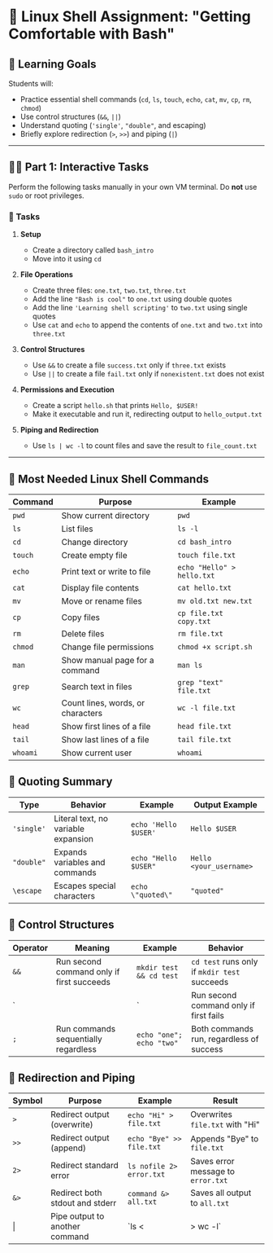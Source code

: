 
# 🐧 Linux Shell Assignment: "Getting Comfortable with Bash"

## 🎯 Learning Goals
Students will:
- Practice essential shell commands (`cd`, `ls`, `touch`, `echo`, `cat`, `mv`, `cp`, `rm`, `chmod`)
- Use control structures (`&&`, `||`)
- Understand quoting (`'single'`, `"double"`, and escaping)
- Briefly explore redirection (`>`, `>>`) and piping (`|`)

---

## 👨‍💻 Part 1: Interactive Tasks

Perform the following tasks manually in your own VM terminal. Do **not** use `sudo` or root privileges.

### 🔧 Tasks

1. **Setup**
   - Create a directory called `bash_intro`
   - Move into it using `cd`

2. **File Operations**
   - Create three files: `one.txt`, `two.txt`, `three.txt`
   - Add the line `"Bash is cool"` to `one.txt` using double quotes
   - Add the line `'Learning shell scripting'` to `two.txt` using single quotes
   - Use `cat` and `echo` to append the contents of `one.txt` and `two.txt` into `three.txt`

3. **Control Structures**
   - Use `&&` to create a file `success.txt` only if `three.txt` exists
   - Use `||` to create a file `fail.txt` only if `nonexistent.txt` does not exist

4. **Permissions and Execution**
   - Create a script `hello.sh` that prints `Hello, $USER!`
   - Make it executable and run it, redirecting output to `hello_output.txt`

5. **Piping and Redirection**
   - Use `ls | wc -l` to count files and save the result to `file_count.txt`

---

## 🔹 Most Needed Linux Shell Commands

| Command     | Purpose                                | Example                      |
|-------------|----------------------------------------|------------------------------|
| `pwd`       | Show current directory                 | `pwd`                        |
| `ls`        | List files                             | `ls -l`                      |
| `cd`        | Change directory                       | `cd bash_intro`             |
| `touch`     | Create empty file                      | `touch file.txt`            |
| `echo`      | Print text or write to file            | `echo "Hello" > hello.txt`  |
| `cat`       | Display file contents                  | `cat hello.txt`             |
| `mv`        | Move or rename files                   | `mv old.txt new.txt`        |
| `cp`        | Copy files                             | `cp file.txt copy.txt`      |
| `rm`        | Delete files                           | `rm file.txt`               |
| `chmod`     | Change file permissions                | `chmod +x script.sh`        |
| `man`       | Show manual page for a command         | `man ls`                    |
| `grep`      | Search text in files                   | `grep "text" file.txt`      |
| `wc`        | Count lines, words, or characters      | `wc -l file.txt`            |
| `head`      | Show first lines of a file             | `head file.txt`             |
| `tail`      | Show last lines of a file              | `tail file.txt`             |
| `whoami`    | Show current user                      | `whoami`                    |

## 🔹 Quoting Summary

| Type         | Behavior                             | Example                          | Output Example              |
|--------------|--------------------------------------|----------------------------------|-----------------------------|
| `'single'`   | Literal text, no variable expansion  | `echo 'Hello $USER'`             | `Hello $USER`               |
| `"double"`   | Expands variables and commands       | `echo "Hello $USER"`             | `Hello <your_username>`     |
| `\escape`    | Escapes special characters           | `echo \"quoted\"`                | `"quoted"`                  |

## 🔹 Control Structures

| Operator | Meaning                                 | Example                                | Behavior                                      |
|----------|-----------------------------------------|----------------------------------------|----------------------------------------------|
| `&&`     | Run second command only if first succeeds | `mkdir test && cd test`               | `cd test` runs only if `mkdir test` succeeds |
| `||`     | Run second command only if first fails    | `cd missing || echo "fail"`           | `echo` runs only if `cd missing` fails       |
| `;`      | Run commands sequentially regardless      | `echo "one"; echo "two"`              | Both commands run, regardless of success     |


## 🔹 Redirection and Piping

| Symbol     | Purpose                                 | Example                              | Result                                      |
|------------|------------------------------------------|--------------------------------------|---------------------------------------------|
| `>`        | Redirect output (overwrite)              | `echo "Hi" > file.txt`               | Overwrites `file.txt` with "Hi"             |
| `>>`       | Redirect output (append)                 | `echo "Bye" >> file.txt`             | Appends "Bye" to `file.txt`                 |
| `2>`       | Redirect standard error                  | `ls nofile 2> error.txt`             | Saves error message to `error.txt`          |
| `&>`       | Redirect both stdout and stderr          | `command &> all.txt`                 | Saves all output to `all.txt`               |
| &#124;     | Pipe output to another command           | `ls <|> wc -l`                    | Counts number of lines from `ls` output     |

